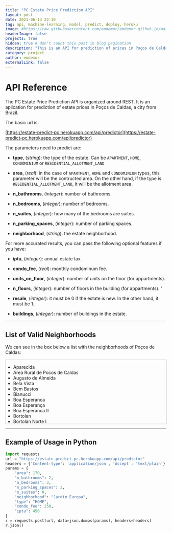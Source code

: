```yaml
---
title: "PC Estate Price Prediction API"
layout: post
date: 2021-06-13 22:10
tag: api, machine-learning, model, predict, deploy, heroku
image: #https://raw.githubusercontent.com/emdemor/emdemor.github.io/main/assets/images/pc.jpg
headerImage: false
projects: true
hidden: true # don't count this post in blog pagination
description: "This is an API for prediction of prices in Poços de Caldas, MG, Brazil"
category: project
author: emdemor
externalLink: false
---
```


<!-- ![Screenshot](https://raw.githubusercontent.com/sergiokopplin/indigo/gh-pages/assets/screen-shot.png) -->

# API Reference

The PC Estate Price Prediction API is organized around REST. It is an aplication for prediction of estate prices in Poços de Caldas, a city from Brazil.

The basic url is:

[https://estate-predict-pc.herokuapp.com/api/predictor](https://estate-predict-pc.herokuapp.com/api/predictor)

The parameters need to predict are:
* **type**, (*string*): the type of the estate. Can be `APARTMENT`, `HOME`, `CONDOMINIUM` or `RESIDENTIAL_ALLOTMENT_LAND`

* **area**, (*real*): in the case of `APARTMENT`, `HOME` and `CONDOMINIUM` types, this parameter will be the contructed area. On the other hand, if the type is `RESIDENTIAL_ALLOTMENT_LAND`, it will be the allotment area.

* **n_bathrooms**, (*integer*): number of bathrooms.

* **n_bedrooms**, (*integer*): number of bedrooms.

* **n_suites**, (*integer*): how many of the bedrooms are suites.

* **n_parking_spaces**, (*integer*): number of parking spaces.

* **neighborhood**, (*string*): the estate neighborhood.

For more accurated results, you can pass the following optional features if you have:

* **iptu**, (*integer*): annual estate tax.

* **condo_fee**, (*real*): monthly condominum fee.

* **units_on_floor**, (*integer*): number of units on the floor (for appartments).

* **n_floors**, (*integer*): number of floors in the building (for appartments).
'
* **resale**, (*integer*): it must be 0 if the estate is new. In the other hand, it must be 1.

* **buildings**, (*integer*): number of buildings in the estate.

---

## List of Valid Neighborhoods
We can see in the box below a list with the neighborhoods of Poços de Caldas:

<div style="height:200px;width:100%;border:1px solid #ccc; overflow:auto;">
<ul>
<li>Aparecida</li>
<li>Area Rural de Pocos de Caldas</li>
<li>Augusto de Almeida</li>
<li>Bela Vista</li>
<li>Bem Bastos</li>
<li>Bianucci</li>
<li>Boa Esperanca</li>
<li>Boa Esperança</li>
<li>Boa Esperanca II</li>
<li>Bortolan</li>
<li>Bortolan Norte I</li>
<li>Caio Junqueira</li>
<li>Campo da Mogiana</li>
<li>Campo do Retirinho</li>
<li>Campos Elíseos</li>
<li>Cascatinha</li>
<li>Castanheiras</li>
<li>Centro</li>
<li>Chácara Alvorada</li>
<li>Chacara dos Cravos</li>
<li>Chácara dos Cravos</li>
<li>Chacara Rancho Azul</li>
<li>Condominio Pitangueiras</li>
<li>Conjunto Habitacional Eng. Pedro Afonso Junqueira</li>
<li>Conjunto Habitacional Pedro Afonso Junqueira</li>
<li>Country Club</li>
<li>Dom Bosco</li>
<li>Estância Poços de Caldas</li>
<li>Estância São José</li>
<li>Funcionários</li>
<li>Gama Cruz</li>
<li>Gato Preto</li>
<li>Jardim Aeroporto</li>
<li>Jardim Amaryllis</li>
<li>Jardim América</li>
<li>Jardim Bandeirantes</li>
<li>Jardim Bela Vista</li>
<li>Jardim Brasil</li>
<li>Jardim Campos Elísios</li>
<li>Jardim Carolina</li>
<li>Jardim Cascatinha</li>
<li>Jardim Centenário</li>
<li>Jardim Country Club</li>
<li>Jardim Daniele</li>
<li>Jardim Das Acácias</li>
<li>Jardim das Amaryllis</li>
<li>Jardim das Azáleas</li>
<li>Jardim Das Azaléias</li>
<li>Jardim Das Hortênsias</li>
<li>Jardim Del Rey</li>
<li>Jardim do Contorno</li>
<li>Jardim do Ginasio</li>
<li>Jardim dos Estados</li>
<li>Jardim dos Manacas</li>
<li>Jardim dos Manacás</li>
<li>Jardim Doutor Ottoni</li>
<li>Jardim Elvira Dias</li>
<li>Jardim Esmeralda</li>
<li>Jardim Esperança</li>
<li>Jardim Europa</li>
<li>Jardim Filipino</li>
<li>Jardim Formosa</li>
<li>Jardim Ginásio</li>
<li>Jardim Ipê</li>
<li>Jardim Itamaraty</li>
<li>Jardim Kennedy</li>
<li>Jardim Monte Almo</li>
<li>Jardim Nova Aparecida</li>
<li>Jardim Novo Mundo</li>
<li>Jardim Ottoni</li>
<li>Jardim Paraíso</li>
<li>Jardim Philadelphia</li>
<li>Jardim Planalto</li>
<li>Jardim Quisisana</li>
<li>Jardim Regina</li>
<li>Jardim Santa Augusta</li>
<li>Jardim Santa Lúcia</li>
<li>Jardim Santa Margarida</li>
<li>Jardim Santa Rita</li>
<li>Jardim Santa Rosalia</li>
<li>Jardim São Bento</li>
<li>Jardim Sao Jorge</li>
<li>Jardim São Paulo</li>
<li>Jardim Vitoria</li>
<li>Jardim Vitória</li>
<li>João Pinheiro</li>
<li>José Carlos</li>
<li>Loteamento Caldense</li>
<li>Loteamento Jardim Nova Europa</li>
<li>Loteamento Nova Primavera</li>
<li>Loteamento Residencial Santa Clara</li>
<li>Loteamento Vila Flora II</li>
<li>Marçal Santos</li>
<li>Marçal Santos </li>
<li>Marco Divisório</li>
<li>Monte Almo</li>
<li>Monte Verde</li>
<li>Morada das Flores</li>
<li>Morada Dos Pássaros</li>
<li>Morada dos Pássaros</li>
<li>Nossa Senhora Aparecida</li>
<li>Nossa Senhora da Saúde</li>
<li>Nova Aparecida</li>
<li>Nova Aurora</li>
<li>Panorama</li>
<li>Parque das Nações</li>
<li>Parque Manuel Marques</li>
<li>Parque Nova Aurora</li>
<li>Parque Pinheiros</li>
<li>Parque Primavera</li>
<li>Parque San Carlo</li>
<li>Parque São Sebastião </li>
<li>Parque Véu das Noivas</li>
<li>Ponte Coberta</li>
<li>Ponte Preta</li>
<li>Pqe Nações</li>
<li>Residencial Greenville</li>
<li>Residencial Mantiqueira</li>
<li>Residencial Morumbi</li>
<li>Residencial Paineiras</li>
<li>Residencial Pitangueiras</li>
<li>Residencial Portal do Sol</li>
<li>Residencial Santa Clara</li>
<li>Residencial São Bernardo</li>
<li>Residencial Summer Ville</li>
<li>Residencial Torre</li>
<li>Residencial Veredas</li>
<li>Santa Ângela</li>
<li>Santa Augusta</li>
<li>Santa Emília</li>
<li>Santa Helena</li>
<li>Santa Lúcia</li>
<li>Santa Margarida</li>
<li>Santa Maria</li>
<li>Santa Rosália</li>
<li>Santa Teresa</li>
<li>Santana</li>
<li>Santana do Pedregal</li>
<li>Santo André</li>
<li>São Benedito</li>
<li>São Geraldo</li>
<li>São João</li>
<li>São Jorge</li>
<li>São José</li>
<li>São Sebastião</li>
<li>Vale das Antas</li>
<li>Vila Bela</li>
<li>Vila Cruz</li>
<li>Vila Fátima</li>
<li>Vila Flora</li>
<li>Vila Guaporé</li>
<li>Vila Iguatimara</li>
<li>Vila Jose Carlos</li>
<li>Vila Líder</li>
<li>Vila Matilde</li>
<li>Vila Menezes</li>
<li>Vila Miglioranzi</li>
<li>Vila Nossa Senhora de Fatima</li>
<li>Vila Nova</li>
<li>Vila Olímpica</li>
<li>Vila Rica</li>
<li>Vila Togni</li>
<li>Vila Verde</li>
<li>Village São Luís</li>
</ul>
</div>

---

## Example of Usage in Python
``` python
import requests
url = "https://estate-predict-pc.herokuapp.com/api/predictor"
headers = {'Content-type': 'application/json', 'Accept': 'text/plain'}
params = {
    "area": 170,
    "n_bathrooms": 2,
    "n_bedrooms": 3,
    "n_parking_spaces": 2,
    "n_suites": 0,
    "neighborhood": "Jardim Europa",
    "type": "HOME",
    "condo_fee": 250,
    "iptu": 450
}
r = requests.post(url, data=json.dumps(params), headers=headers)
r.json()
```
